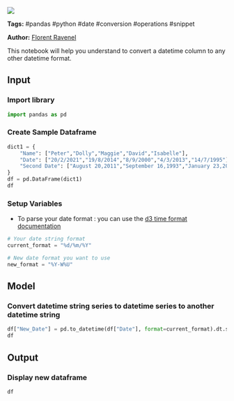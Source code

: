 <a href="https://app.naas.ai/user-redirect/naas/downloader?url=https://raw.githubusercontent.com/jupyter-naas/awesome-notebooks/master/Pandas/Pandas_Convert_datetime_series.ipynb" target="_parent"><img src="https://naasai-public.s3.eu-west-3.amazonaws.com/open_in_naas.svg"/></a>

**Tags:** #pandas #python #date #conversion #operations #snippet

**Author:** [Florent Ravenel](https://www.linkedin.com/in/florent-ravenel/)

This notebook will help you understand to convert a datetime column to any other datetime format.

## Input

### Import library


```python
import pandas as pd
```

### Create Sample Dataframe 


```python
dict1 = {
    "Name": ["Peter","Dolly","Maggie","David","Isabelle"],
    "Date": ["20/2/2021","19/8/2014","8/9/2000","4/3/2013","14/7/1995"],
    "Second Date": ["August 20,2011","September 16,1993","January 23,2009","October 17,2019","March 4,2021"]
}
df = pd.DataFrame(dict1)
df
```

### Setup Variables
- To parse your date format : you can use the [d3 time format documentation](https://github.com/d3/d3-time-format)


```python
# Your date string format
current_format = "%d/%m/%Y"

# New date format you want to use
new_format = "%Y-W%U"
```

## Model

### Convert datetime string series to datetime series to another datetime string


```python
df["New_Date"] = pd.to_datetime(df["Date"], format=current_format).dt.strftime(new_format)
df
```

## Output

### Display new dataframe


```python
df
```
